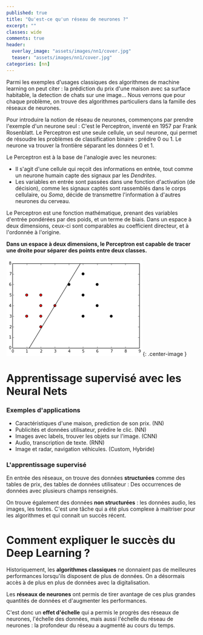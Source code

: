 ```yaml
---
published: true
title: "Qu'est-ce qu'un réseau de neurones ?"
excerpt: ""
classes: wide
comments: true
header:
  overlay_image: "assets/images/nn1/cover.jpg"
  teaser: "assets/images/nn1/cover.jpg"
categories: [nn]
---
```


<script type="text/javascript" async
  src="https://cdn.mathjax.org/mathjax/latest/MathJax.js?config=TeX-MML-AM_CHTML">
</script>

Parmi les exemples d'usages classiques des algorithmes de machine learning on peut citer : la prédiction du prix d'une maison avec sa surface habitable, la detection de chats sur une image... Nous verrons que pour chaque problème, on trouve des algorithmes particuliers dans la famille des réseaux de neurones.

Pour introduire la notion de réseau de neurones, commençons par prendre l'exemple d'un neurone seul : C'est le Perceptron, inventé en 1957 par Frank Rosenblatt. Le Perceptron est une seule cellule, un seul neurone, qui permet de résoudre les problèmes de classification binaire : prédire 0 ou 1. Le neurone va trouver la frontière séparant les données 0 et 1.

Le Perceptron est à la base de l'analogie avec les neurones:
- Il s'agit d'une cellule qui reçoit des informations en entrée, tout comme un neurone humain capte des signaux par les *Dendrites*.
- Les variables en entrée sont passées dans une fonction d'activation (de décision), comme les signaux captés sont rassemblés dans le corps cellulaire, ou *Soma*, décide de transmettre l'information à d'autres neurones du cerveau.

Le Perceptron est une fonction mathématique, prenant des variables d'entrée pondérées par des poids, et un terme de biais. Dans un espace à deux dimensions, ceux-ci sont comparables au coefficient directeur, et à l'ordonnée à l'origine.

**Dans un espace à deux dimensions, le Perceptron est capable de tracer une droite pour séparer des points entre deux classes.**

![image](/assets/images/nn1/perceptron.png?raw=true){: .center-image }


# Apprentissage supervisé avec les Neural Nets

### Exemples d'applications

- Caractéristiques d'une maison, prediction de son prix. (NN)
- Publicités et données utilisateur, prédire le clic. (NN)
- Images avec labels, trouver les objets sur l'image. (CNN)
- Audio, transcription de texte. (RNN)
- Image et radar, navigation véhicules. (Custom, Hybride)

### L'apprentissage supervisé

En entrée des réseaux, on trouve des données **structurées** comme des tables de prix, des tables de données utilisateur : Des occurrences de données avec plusieurs champs renseignés.

On trouve également des données **non structurées** : les données audio, les images, les textes. C'est une tâche qui a été plus complexe à maitriser pour les algorithmes et qui connait un succès récent.

# Comment expliquer le succès du Deep Learning ?

Historiquement, les **algorithmes classiques** ne donnaient pas de meilleures performances lorsqu'ils disposent de plus de données. On a désormais accès à de plus en plus de données avec la digitalisation.

Les **réseaux de neurones** ont permis de tirer avantage de ces plus grandes quantités de données et d'augmenter les performances.

C'est donc un **effet d'échelle** qui a permis le progrès des réseaux de neurones, l'échelle des données, mais aussi l'échelle du réseau de neurones : la profondeur du réseau a augmenté au cours du temps.
